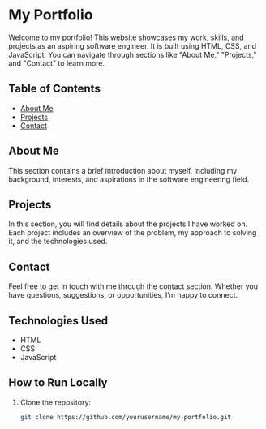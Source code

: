# My Portfolio

Welcome to my portfolio! This website showcases my work, skills, and projects as an aspiring software engineer. It is built using HTML, CSS, and JavaScript. You can navigate through sections like "About Me," "Projects," and "Contact" to learn more.

## Table of Contents
- [About Me](#about-me)
- [Projects](#projects)
- [Contact](#contact)

## About Me
This section contains a brief introduction about myself, including my background, interests, and aspirations in the software engineering field.

## Projects
In this section, you will find details about the projects I have worked on. Each project includes an overview of the problem, my approach to solving it, and the technologies used.

## Contact
Feel free to get in touch with me through the contact section. Whether you have questions, suggestions, or opportunities, I’m happy to connect.

## Technologies Used
- HTML
- CSS
- JavaScript

## How to Run Locally
1. Clone the repository:
   ```bash
   git clone https://github.com/yourusername/my-portfolio.git
